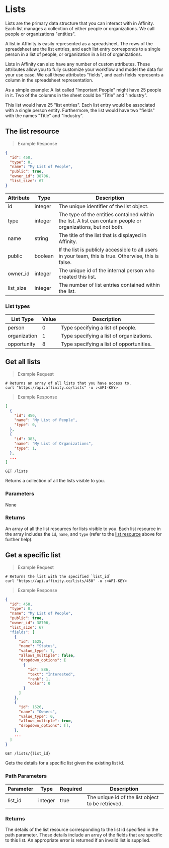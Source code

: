 # Lists

Lists are the primary data structure that you can interact with in Affinity. Each list
manages a collection of either people or organizations. We call people or organizations
"entities".

A list in Affinity is easily represented as a spreadsheet. The rows of the spreadsheet
are the list entries, and each list entry corresponds to a single person in a list of
people, or organization in a list of organizations.

Lists in Affinity can also have any number of custom attributes. These attributes allow
you to fully customize your workflow and model the data for your use case. We call these
attributes "fields", and each fields represents a column in the
spreadsheet representation.

As a simple example:
A list called "Important People" might have 25 people in it. Two of the columns in the
sheet could be "Title" and "Industry".

This list would have 25 "list entries". Each list entry would be associated with a single
person entity. Furthermore, the list would have two "fields" with the names
"Title" and "Industry".

## The list resource

> Example Response

```json
{
  "id": 450,
  "type": 0,
  "name": "My List of People",
  "public": true,
  "owner_id": 38706,
  "list_size": 67
}
```

| Attribute | Type    | Description                                                                                                   |
| --------- | ------- | ------------------------------------------------------------------------------------------------------------- |
| id        | integer | The unique identifier of the list object.                                                                     |
| type      | integer | The type of the entities contained within the list. A list can contain people or organizations, but not both. |
| name      | string  | The title of the list that is displayed in Affinity.                                                          |
| public    | boolean | If the list is publicly accessible to all users in your team, this is true. Otherwise, this is false.         |
| owner_id  | integer | The unique id of the internal person who created this list.                                                   |
| list_size | integer | The number of list entries contained within the list.                                                         |

### List types

| List Type    | Value | Description                              |
| ------------ | ----- | ---------------------------------------- |
| person       | 0     | Type specifying a list of people.        |
| organization | 1     | Type specifying a list of organizations. |
| opportunity  | 8     | Type specifying a list of opportunities. |

## Get all lists

> Example Request

```shell
# Returns an array of all lists that you have access to.
curl "https://api.affinity.co/lists" -u :<API-KEY>
```

> Example Response

```json
[
  {
    "id": 450,
    "name": "My List of People",
    "type": 0,
  },
  {
    "id": 383,
    "name": "My List of Organizations",
    "type": 1,
  },
  ...
]
```

`GET /lists`

Returns a collection of all the lists visible to you.

### Parameters

None

### Returns

An array of all the list resources for lists visible to you. Each list resource in the
array includes the `id`, `name`, and `type` (refer to the
[list resource](#the-list-resource) above for further help).

## Get a specific list

> Example Request

```shell
# Returns the list with the specified `list_id`
curl "https://api.affinity.co/lists/450" -u :<API-KEY>
```

> Example Response

```json
{
  "id": 450,
  "type": 0,
  "name": "My List of People",
  "public": true,
  "owner_id": 38706,
  "list_size": 67
  "fields": [
    {
      "id": 1625,
      "name": "Status",
      "value_type": 7,
      "allows_multiple": false,
      "dropdown_options": [
        {
          "id": 886,
          "text": "Interested",
          "rank": 1,
          "color": 0
        }
      ]
    },
    {
      "id": 1626,
      "name": "Owners",
      "value_type": 0,
      "allows_multiple": true,
      "dropdown_options": [],
    },
    ...
  ]
}
```

`GET /lists/{list_id}`

Gets the details for a specific list given the existing list id.

### Path Parameters

| Parameter | Type    | Required | Description                                       |
| --------- | ------- | -------- | ------------------------------------------------- |
| list_id   | integer | true     | The unique id of the list object to be retrieved. |

### Returns

The details of the list resource corresponding to the list id specified in the path
parameter. These details include an array of the fields that are specific
to this list. An appropriate error is returned if an invalid list is supplied.
